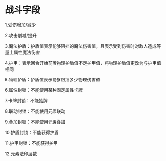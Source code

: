 # 战斗字段

1.受伤增加/减少

2.攻击削减/提升

3.魔法护盾：护盾值表示能够阻挡的魔法伤害值，且表示受到伤害时对敌人造成等量土属性魔法伤害

4.护甲：表示回合开始前若物理护盾值不足护甲值，将物理护盾值更改为与护甲值相同

5.物理护盾：护盾值表示能够阻挡多少物理伤害值

6.属性封锁：不能使用某种固定属性卡牌

7.卡牌封锁：不能抽牌

8.联动封锁：不能使用元素联动

9.叠加封锁：不能使用元素叠加

10.护盾封锁：不能获得护盾

11.护甲封锁：不能获得护甲

12.元素法印层数

